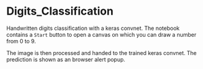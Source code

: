# Digits_Classification

Handwritten digits classification with a keras convnet. The notebook contains a <code>Start</code> button to open a canvas on which you can draw a number from 0 to 9. 

The image is then processed and handed to the trained keras convnet. The prediction is shown as an browser alert popup.
